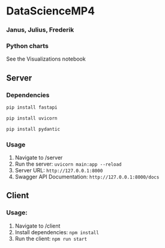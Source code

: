 # DataScienceMP4
<h3>Janus, Julius, Frederik </h3>

### Python charts
See the Visualizations notebook

## Server

### Dependencies
```sh
pip install fastapi
```

```sh
pip install uvicorn
```

```sh
pip install pydantic
```

### Usage
1. Navigate to /server
2. Run the server: `uvicorn main:app --reload`
3. Server URL: `http://127.0.0.1:8000`
4. Swagger API Documentation: `http://127.0.0.1:8000/docs`


## Client

### Usage:
1. Navigate to /client
2. Install dependencies: `npm install`
3. Run the client: `npm run start`
